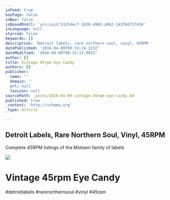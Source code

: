 ```yaml
---
inFeed: true
hasPage: false
inNav: false
isBasedOnUrl: 'urn:uuid:53254ec7-1636-4902-a9b2-143fb6717434'
inLanguage: null
starred: false
keywords: []
description: 'Detroit labels, rare northern soul, vinyl, 45RPM'
datePublished: '2016-04-09T00:33:24.123Z'
dateModified: '2016-04-09T00:33:13.995Z'
author: []
title: Vintage 45rpm Eye Candy
authors: []
publisher:
  name: ''
  domain: ''
  url: null
  favicon: null
sourcePath: _posts/2016-04-09-vintage-45rpm-eye-candy.md
published: true
_context: 'http://schema.org'
_type: Article

---
```

<article style=""><h1>Detroit Labels, Rare Northern Soul, Vinyl, 45RPM</h1><p>Complete 45RPM listings of the Motown family of labels</p><img src="https://s3-us-west-2.amazonaws.com/the-grid-img/p/3b38b57c4001063bae63f2ec21975e1dd428ed48.gif" /></article>

# Vintage 45rpm Eye Candy

\#detroitlabels \#rarenorthernsoul \#vinyl \#45rpm